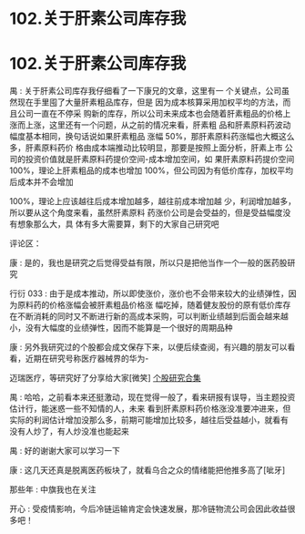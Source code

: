 # 102.关于肝素公司库存我

# 102.关于肝素公司库存我

禺 : 关于肝素公司库存我仔细看了一下康兄的文章，这里有一 个关键点，公司虽然现在手里囤了大量肝素粗品库存，但是 因为成本核算采用加权平均的方法，而且公司一直在不停采 购新的库存，所以公司未来成本也会随着肝素粗品的价格上 涨而上涨，这里还有一个问题，从之前的情况来看，肝素粗 品和肝素原料药波动幅度基本相同，换句话说如果肝素粗品 涨幅 50%，那肝素原料药涨幅也大概这么多，肝素原料药价 格由成本端推动比较明显，那要是按照上面分析，肝素上市 公司的投资价值就是肝素原料药提价空间-成本增加空间，如 果肝素原料药提价空间 100%，理论上肝素粗品的成本也增加 100%，但公司因为有低价库存，加权平均后成本并不会增加

100%，理论上应该越往后成本增加越多，越往前成本增加越 少，利润增加越多，所以要从这个角度来看，虽然肝素原料 药涨价公司是会受益的，但是受益幅度没有想象那么大，具 体有多大需要算，剩下的大家自己研究吧

评论区：

康 : 是的，我也是研究之后觉得受益有限，所以只是把他当作一个一般的医药股研究

行衍 033 : 由于是成本推动，所以即使涨价，涨价也不会带来较大的业绩弹性，因为原料药的价格涨幅会被肝素粗品价格涨 幅吃掉，随着健友股份的原有低价库存在不断消耗的同时又不断进行新的高成本采购，可以判断业绩越到后面会越来越 小，没有大幅度的业绩弹性，因而不能算是一个很好的周期品种

康 : 另外我研究过的个股都会成文保存下来，以便后续查阅，有兴趣的朋友可以看看，近期在研究号称医疗器械界的华为-

迈瑞医疗，等研究好了分享给大家[微笑] [个股研究合集](https://mp.weixin.qq.com/s/1O02EVLqDrf5MXZXaM6PZg)

禺 : 哈哈，之前看本来还挺激动，现在觉得一般了，看来研报有误导，当主题投资估计行，能迷惑一些不知情的人，未来 看到肝素原料药价格涨没准要冲进来，但实际的利润估计增加没那么多，前期可能增加比较多，越往后受益越小，就看有 没有人炒了，有人炒没准也能起来

禺 : 好的谢谢大家可以学习一下

康 : 这几天还真是脱离医药板块了，就看乌合之众的情绪能把他推多高了[呲牙]

那些年 : 中旗我也在关注

开心 : 受疫情影响，今后冷链运输肯定会快速发展，那冷链物流公司会因此收益很多吧！